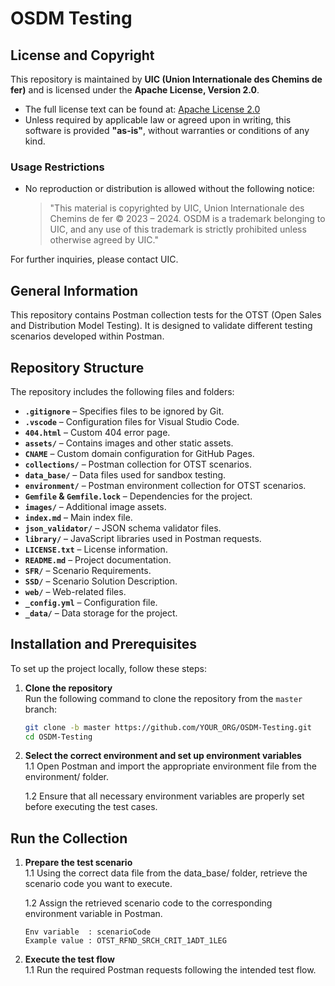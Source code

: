 # OSDM Testing

## License and Copyright  
This repository is maintained by **UIC (Union Internationale des Chemins de fer)** and is licensed under the **Apache License, Version 2.0**.  

- The full license text can be found at: [Apache License 2.0](http://www.apache.org/licenses/LICENSE-2.0)  
- Unless required by applicable law or agreed upon in writing, this software is provided **"as-is"**, without warranties or conditions of any kind.  

### Usage Restrictions  
- No reproduction or distribution is allowed without the following notice:  
  > "This material is copyrighted by UIC, Union Internationale des Chemins de fer © 2023 – 2024. OSDM is a trademark belonging to UIC, and any use of this trademark is strictly prohibited unless otherwise agreed by UIC."  

For further inquiries, please contact UIC.

## General Information  
This repository contains Postman collection tests for the OTST (Open Sales and Distribution Model Testing). It is designed to validate different testing scenarios developed within Postman.  

## Repository Structure  
The repository includes the following files and folders:  

- **`.gitignore`** – Specifies files to be ignored by Git.  
- **`.vscode`** – Configuration files for Visual Studio Code.  
- **`404.html`** – Custom 404 error page.  
- **`assets/`** – Contains images and other static assets.  
- **`CNAME`** – Custom domain configuration for GitHub Pages.  
- **`collections/`** – Postman collection for OTST scenarios.  
- **`data_base/`** – Data files used for sandbox testing.  
- **`environment/`** – Postman environment collection for OTST scenarios.  
- **`Gemfile` & `Gemfile.lock`** – Dependencies for the project.  
- **`images/`** – Additional image assets.  
- **`index.md`** – Main index file.  
- **`json_validator/`** – JSON schema validator files.  
- **`library/`** – JavaScript libraries used in Postman requests.  
- **`LICENSE.txt`** – License information.  
- **`README.md`** – Project documentation.  
- **`SFR/`** – Scenario Requirements.  
- **`SSD/`** – Scenario Solution Description.  
- **`web/`** – Web-related files.  
- **`_config.yml`** – Configuration file.  
- **`_data/`** – Data storage for the project.  

## Installation and Prerequisites  

To set up the project locally, follow these steps:  

1. **Clone the repository**  
   Run the following command to clone the repository from the `master` branch:
    ```sh
    git clone -b master https://github.com/YOUR_ORG/OSDM-Testing.git
    cd OSDM-Testing
2. **Select the correct environment and set up environment variables**  
    1.1 Open Postman and import the appropriate environment file from the environment/ folder.

    1.2 Ensure that all necessary environment variables are properly set before executing the test cases.

## Run the Collection
1. **Prepare the test scenario**  
    1.1 Using the correct data file from the data_base/ folder, retrieve the scenario code you want to execute.

    1.2 Assign the retrieved scenario code to the corresponding environment variable in Postman.

    ```
    Env variable  : scenarioCode
    Example value : OTST_RFND_SRCH_CRIT_1ADT_1LEG
2. **Execute the test flow**  
    1.1 Run the required Postman requests following the intended test flow.